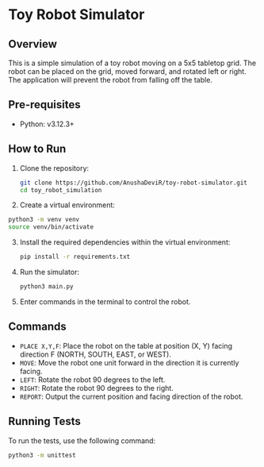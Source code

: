 # Toy Robot Simulator

## Overview

This is a simple simulation of a toy robot moving on a 5x5 tabletop grid. The robot can be placed on the grid, moved forward, and rotated left or right. The application will prevent the robot from falling off the table.

## Pre-requisites

- Python: v3.12.3+

## How to Run

1. Clone the repository:

   ```sh
   git clone https://github.com/AnushaDeviR/toy-robot-simulator.git
   cd toy_robot_simulation
   ```

2. Create a virtual environment:

```sh
python3 -m venv venv
source venv/bin/activate

```

3. Install the required dependencies within the virtual environment:

   ```sh
   pip install -r requirements.txt
   ```

4. Run the simulator:

   ```sh
   python3 main.py
   ```

5. Enter commands in the terminal to control the robot.

## Commands

- `PLACE X,Y,F`: Place the robot on the table at position (X, Y) facing direction F (NORTH, SOUTH, EAST, or WEST).
- `MOVE`: Move the robot one unit forward in the direction it is currently facing.
- `LEFT`: Rotate the robot 90 degrees to the left.
- `RIGHT`: Rotate the robot 90 degrees to the right.
- `REPORT`: Output the current position and facing direction of the robot.

## Running Tests

To run the tests, use the following command:

```sh
python3 -m unittest
```
